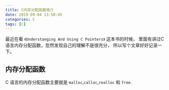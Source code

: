 ```yaml
---
title: C内存分配函数简介
date: 2019-09-04 13:50:45
categories: C
tags: [C]
---
```


最近在看 `《Understanging And Using C Pointers》` 这本书的时候， 里面有讲过C语言内存分配函数，忽然发现自己的理解不是很充分， 所以写个文章好好记录一下。

<!--more-->

## 内存分配函数

C 语言的内存分配函数主要就是 `malloc`,`calloc`,`realloc` 和 `free`.




